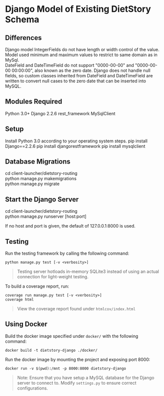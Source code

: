 # Django Model of Existing DietStory Schema  

## Differences    
Django model IntegerFields do not have length or width control of the value. Model used minimum and maximum values to restrict to same domain as in MySql.  
DateField and DateTimeField do not support "0000-00-00" and "0000-00-00 00:00:00", also known as the zero date. Django does not handle null fields, so custom classes inherited from DateField and DateTimeField are written to convert null cases to the zero date that can be inserted into MySQL.  


## Modules Required    
Python 3.0+
Django 2.2.6
rest_framework
MySqlClient

## Setup    
Install Python 3.0 according to your operating system steps.
pip install Django==2.2.6
pip install djangorestframework
pip install mysqlclient

## Database Migrations    
cd client-launcher/dietstory-routing  
python manage.py makemigrations  
python manage.py migrate  

## Start the Django Server    
cd client-launcher/dietstory-routing  
python manage.py runserver [host:port]  

If no host and port is given, the default of 127.0.0.1:8000 is used. 

## Testing
Run the testing framework by calling the following command:

```
python manage.py test [-v <verbosity>]
```
> Testing server hotloads in-memory SQLite3 instead of using an actual connection for light-weight testing.

To build a coverage report, run:
```
coverage run manage.py test [-v <verbosity>]
coverage html
```
> View the coverage report found under `htmlcov/index.html`

## Using Docker
Build the docker image specified under `docker/` with the following command:
```
docker build -t dietstory-django ./docker/
```

Run the docker image by mounting the project and exposing port 8000:
```
docker run -v $(pwd):/mnt -p 8000:8000 dietstory-django
```
> Note: Ensure that you have setup a MySQL database for the Django server to connect to. Modify `settings.py` to ensure correct configurations.




